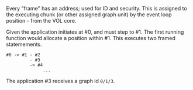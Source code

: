 

Every "frame" has an address; used for ID and security. This is assigned to the executing chunk (or other assigned graph unit) by the event loop position - from the VOL core.

Given the application initiates at #0, and must step to #1. The first running function would allocate a position within #1. This executes two framed statemements.

    #0 -> #1 - #2
             - #3
             -> #4
                  ...

The application #3 receives a graph id `0/1/3`.
